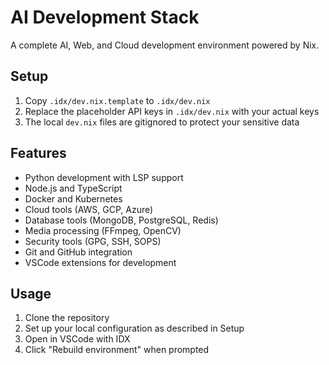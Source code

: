 # AI Development Stack

A complete AI, Web, and Cloud development environment powered by Nix.

## Setup

1. Copy `.idx/dev.nix.template` to `.idx/dev.nix`
2. Replace the placeholder API keys in `.idx/dev.nix` with your actual keys
3. The local `dev.nix` files are gitignored to protect your sensitive data

## Features

- Python development with LSP support
- Node.js and TypeScript
- Docker and Kubernetes
- Cloud tools (AWS, GCP, Azure)
- Database tools (MongoDB, PostgreSQL, Redis)
- Media processing (FFmpeg, OpenCV)
- Security tools (GPG, SSH, SOPS)
- Git and GitHub integration
- VSCode extensions for development

## Usage

1. Clone the repository
2. Set up your local configuration as described in Setup
3. Open in VSCode with IDX
4. Click "Rebuild environment" when prompted
